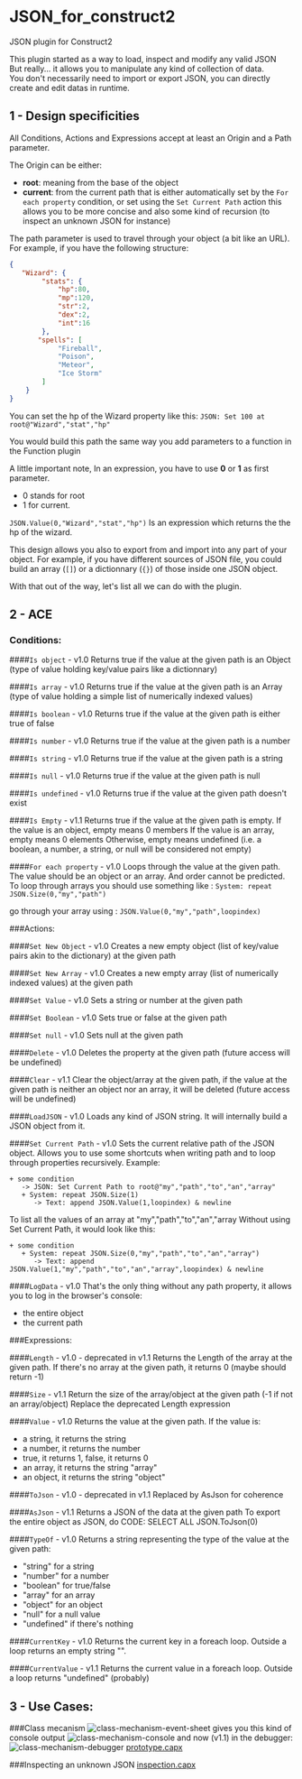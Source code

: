 JSON_for_construct2
===================
JSON plugin for Construct2

This plugin started as a way to load, inspect and modify any valid JSON  
But really... it allows you to manipulate any kind of collection of data.  
You don't necessarily need to import or export JSON, you can directly create and edit datas in runtime.


1 - Design specificities
------------------------

All Conditions, Actions and Expressions accept at least an Origin and a Path parameter.

The Origin can be either:
- **root**: meaning from the base of the object
- **current**: from the current path that is either automatically set by the `For each property` condition, or set using the `Set Current Path` action
this allows you to be more concise and also some kind of recursion (to inspect an unknown JSON for instance)

The path parameter is used to travel through your object (a bit like an URL).
For example, if you have the following structure:
```JSON
{
   "Wizard": {
        "stats": {
            "hp":80,
            "mp":120,
            "str":2,
            "dex":2,
            "int":16
        },
       "spells": [
            "Fireball",
            "Poison",
            "Meteor",
            "Ice Storm"
        ]
    }
}
```

You can set the hp of the Wizard property like this: `JSON: Set 100 at root@"Wizard","stat","hp"`

You would build this path the same way you add parameters to a function in the Function plugin

A little important note, In an expression, you have to use **0** or **1** as first parameter. 
- 0 stands for root
- 1 for current.

`JSON.Value(0,"Wizard","stat","hp")` Is an expression which returns the the hp of the wizard.

This design allows you also to export from and import into any part of your object. For example, if you have different sources of JSON file, you could build an array (`[]`) or a dictionnary (`{}`) of those inside one JSON object.

With that out of the way, let's list all we can do with the plugin.

2 - ACE
------------------------

### Conditions:

####`Is object` - v1.0
Returns true if the value at the given path is an Object (type of value holding key/value pairs like a dictionnary)

####`Is array` - v1.0
Returns true if the value at the given path is an Array (type of value holding a simple list of numerically indexed values)

####`Is boolean` - v1.0
Returns true if the value at the given path is either true of false

####`Is number` - v1.0
Returns true if the value at the given path is a number

####`Is string` - v1.0
Returns true if the value at the given path is a string

####`Is null` - v1.0
Returns true if the value at the given path is null

####`Is undefined` - v1.0
Returns true if the value at the given path doesn't exist

####`Is Empty` - v1.1
Returns true if the value at the given path is empty.
If the value is an object, empty means 0 members
If the value is an array, empty means 0 elements
Otherwise, empty means undefined (i.e. a boolean, a number, a string, or null will be considered not empty)

####`For each property` - v1.0
Loops through the value at the given path. The value should be an object or an array. 
And order cannot be predicted.
To loop through arrays you should use something like :
`System: repeat JSON.Size(0,"my","path")`

go through your array using :
`JSON.Value(0,"my","path",loopindex)`


###Actions:

####`Set New Object` - v1.0
Creates a new empty object (list of key/value pairs akin to the dictionary) at the given path

####`Set New Array` - v1.0
Creates a new empty array (list of numerically indexed values) at the given path

####`Set Value` - v1.0
Sets a string or number at the given path

####`Set Boolean` - v1.0
Sets true or false at the given path

####`Set null` - v1.0
Sets null at the given path

####`Delete` - v1.0
Deletes the property at the given path (future access will be undefined)

####`Clear` - v1.1 
Clear the object/array at the given path, if the value at the given path is neither an object nor an array, it will be deleted (future access will be undefined)

####`LoadJSON` - v1.0
Loads any kind of JSON string. It will internally build a JSON object from it.

####`Set Current Path` - v1.0
Sets the current relative path of the JSON object. Allows you to use some shortcuts when writing path and to loop through properties recursively.
Example:
```
+ some condition
   -> JSON: Set Current Path to root@"my","path","to","an","array"
   + System: repeat JSON.Size(1)
      -> Text: append JSON.Value(1,loopindex) & newline
```

To list all the values of an array at "my","path","to","an","array
Without using Set Current Path, it would look like this:
```
+ some condition
   + System: repeat JSON.Size(0,"my","path","to","an","array")
      -> Text: append JSON.Value(1,"my","path","to","an","array",loopindex) & newline
```

####`LogData` - v1.0
That's the only thing without any path property, it allows you to log in the browser's console:
- the entire object
- the current path


###Expressions:


####`Length` - v1.0 - deprecated in v1.1
Returns the Length of the array at the given path. If there's no array at the given path, it returns 0 (maybe should return -1)

####`Size` - v1.1 
Return the size of the array/object at the given path (-1 if not an array/object)
Replace the deprecated Length expression

####`Value` - v1.0 
Returns the value at the given path. 
If the value is:
- a string, it returns the string
- a number, it returns the number
- true, it returns 1, false, it returns 0
- an array, it returns the string "array"
- an object, it returns the string "object"

####`ToJson` - v1.0 - deprecated in v1.1
Replaced by AsJson for coherence

####`AsJson` - v1.1 
Returns a JSON of the data at the given path
To export the entire object as JSON, do
CODE: SELECT ALL
JSON.ToJson(0)


####`TypeOf` - v1.0
Returns a string representing the type of the value at the given path:
- "string" for a string
- "number" for a number
- "boolean" for true/false
- "array" for an array
- "object" for an object
- "null" for a null value
- "undefined" if there's nothing

####`CurrentKey` - v1.0
Returns the current key in a foreach loop. Outside a loop returns an empty string "".

####`CurrentValue` - v1.1 
Returns the current value in a foreach loop. Outside a loop returns "undefined" (probably)


3 - Use Cases:
--------------

###Class mecanism
![class-mechanism-event-sheet][class-mechanism-event-sheet]
gives you this kind of console output
![class-mechanism-console][class-mechanism-console]
and now (v1.1) in the debugger:
![class-mechanism-debugger][class-mechanism-debugger]
[prototype.capx]

###Inspecting an unknown JSON
[inspection.capx]


[prototype.capx]: https://app.box.com/s/1whrtwl9m7oflr0goibe
[inspection.capx]: https://app.box.com/s/fzf0waxeplq8u5iy6l7h
[class-mechanism-event-sheet]: (https://app.box.com/representation/file_version_18381239541/image_2048/1.png?shared_name=3nhtc4pjep6suvwkio5o)
[class-mechanism-console]: (https://app.box.com/representation/file_version_18381237557/image_2048/1.png?shared_name=92fcm9uqf1yp9xrcrqxm)
[class-mechanism-debugger]: (https://app.box.com/representation/file_version_18381235965/image_2048/1.png?shared_name=w6ffnig9nxbltu515kw0)